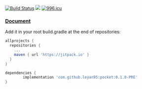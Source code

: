 [![Build Status](https://travis-ci.org/leyan95/pocket.svg?branch=master)](https://travis-ci.org/leyan95/pocket) 
[![](https://jitpack.io/v/leyan95/pocket.svg)](https://jitpack.io/#leyan95/pocket)
[![996.icu](https://img.shields.io/badge/link-996.icu-red.svg)](https://996.icu)
### [Document](https://www.yuque.com/shusheng/suibqb)

Add it in your root build.gradle at the end of repositories:
```groovy
allprojects {
  repositories {
    ...
    maven { url 'https://jitpack.io' }
  }
}

dependencies {
        implementation 'com.github.leyan95:pocket:0.1.0-PRE'
}  
```
